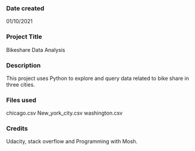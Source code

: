 ### Date created
01/10/2021

### Project Title
Bikeshare Data Analysis

### Description
This project uses Python to explore and query data related to bike share in three cities.

### Files used
chicago.csv
New_york_city.csv 
washington.csv

### Credits
Udacity, stack overflow and Programming with Mosh.

